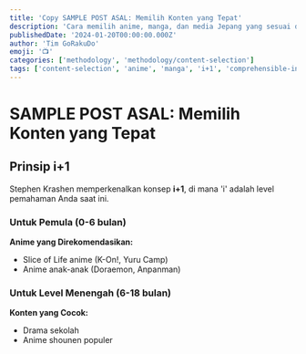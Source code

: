 ```yaml
---
title: 'Copy SAMPLE POST ASAL: Memilih Konten yang Tepat'
description: 'Cara memilih anime, manga, dan media Jepang yang sesuai dengan level Anda.'
publishedDate: '2024-01-20T00:00:00.000Z'
author: 'Tim GoRakuDo'
emoji: '📺'
categories: ['methodology', 'methodology/content-selection']
tags: ['content-selection', 'anime', 'manga', 'i+1', 'comprehensible-input']
---
```


# SAMPLE POST ASAL: Memilih Konten yang Tepat

## Prinsip i+1

Stephen Krashen memperkenalkan konsep **i+1**, di mana 'i' adalah level pemahaman Anda saat ini.

### Untuk Pemula (0-6 bulan)

**Anime yang Direkomendasikan:**

- Slice of Life anime (K-On!, Yuru Camp)
- Anime anak-anak (Doraemon, Anpanman)

### Untuk Level Menengah (6-18 bulan)

**Konten yang Cocok:**

- Drama sekolah
- Anime shounen populer
